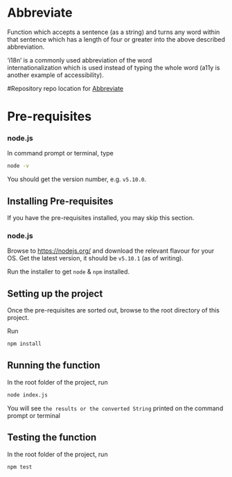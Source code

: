 
# Abbreviate
Function which accepts a sentence (as a string) and turns any word within that sentence which has a length of four or greater into the above described abbreviation.

‘i18n’ is a commonly used abbreviation of the word internationalization which is used instead of typing the whole word (a11y is another example of accessibility).

#Repository 
repo location for [Abbreviate](https://github.com/leojohn117/abbreviate)

# Pre-requisites

### node.js

In command prompt or terminal, type

```bash
node -v
```

You should get the version number, e.g. `v5.10.0`.


## Installing Pre-requisites
If you have the pre-requisites installed, you may skip this section.

### node.js

Browse to https://nodejs.org/ and download the relevant flavour for your OS. Get the latest version, it should be `v5.10.1` (as of writing).

Run the installer to get `node` & `npm` installed.

## Setting up the project

Once the pre-requisites are sorted out, browse to the root directory of this project.

Run

```bash
npm install
```

## Running the function

In the root folder of the project, run

```bash
node index.js
```

You will see `the results or the converted String` printed on the command prompt or terminal

## Testing the function

In the root folder of the project, run

```bash
npm test
```
